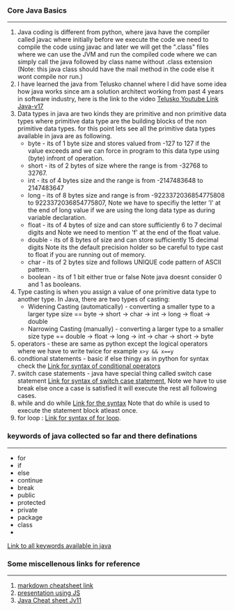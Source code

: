 ### Core Java Basics
------------------
1. Java coding is different from python, where java have the compiler called javac where initially before we execute the code we need to compile the code using javac and later we will get the ".class" files where we can use the JVM and run the compiled code where we can simply call the java followed by class name without .class extension (Note: this java class should have the mail method in the code else it wont compile nor run.)
2. I have learned the java from Telusko channel where I did have some idea how java works since am a solution architect working from past 4 years in software industry, here is the link to the video [Telusko Youtube Link Java-v17](https://youtu.be/BGTx91t8q50)
3. Data types in java are two kinds they are primitive and non primitive data types where primitive data type are the building blocks of the non primitive data types. for this point lets see all the primitive data types available in java are as following.
    * byte - its of 1 byte size and stores valued from -127 to 127 if the value exceeds and we can force in program to this data type using (byte) infront of operation.
    * short - its of 2 bytes of size where the range is from -32768 to 32767.
    * int - its of 4 bytes size and the range is from -2147483648 to 2147483647
    * long - its of 8 bytes size and range is from -9223372036854775808 to 9223372036854775807, Note we have to specifiy the letter 'l' at the end of long value if we are using the long data type as during variable declaration.
    * float - its of 4 bytes of size and can store sufficiently 6 to 7 decimal digits and Note we need to mention 'f' at the end of the float value.
    * double - its of 8 bytes of size and can store sufficiently 15 decimal digits Note its the default precision holder so be careful to type cast to float if you are running out of memory.
    * char - its of 2 bytes size and follows UNIQUE code pattern of ASCII pattern.
    * boolean -  its of 1 bit either true or false Note java doesnt consider 0 and 1 as booleans.
4. Type casting is when you assign a value of one primitive data type to another type. In Java, there are two types of casting:
    * Widening Casting (automatically) - converting a smaller type to a larger type size == byte -> short -> char -> int -> long -> float -> double
    * Narrowing Casting (manually) - converting a larger type to a smaller size type == double -> float -> long -> int -> char -> short -> byte
5. operators - these are same as python except the logical operators where we have to write twice for example ```x>y && x==y```
6. condtional statements - basic if else thingy as in python for syntax check the [Link for syntax of conditional operators](https://www.w3schools.com/java/java_conditions.asp)
7. switch case statements - java have special thing called switch case statement [Link for syntax of switch case statement](https://www.w3schools.com/java/java_switch.asp), Note we have to use break else once a case is satisfied it will execute the rest all following cases.
8. while and do while [Link for the syntax](https://www.w3schools.com/java/java_while_loop.asp) Note that do while is used to execute the statement block atleast once.
9. for loop : [Link for syntax of for loop](https://www.w3schools.com/java/java_for_loop.asp).


### keywords of java collected so far and there definations
-----------------------
* for
* if
* else
* continue
* break
* public
* protected
* private
* package
* class
* 
[Link to all keywords available in java](https://www.geeksforgeeks.org/list-of-all-java-keywords/)

### Some miscellenous links for reference
--------------------
1. [markdown cheatsheet link](https://www.markdownguide.org/cheat-sheet/)
2. [presentation using JS](https://revealjs.com/)
3. [Java Cheat sheet Jv11](https://introcs.cs.princeton.edu/java/11cheatsheet/)
